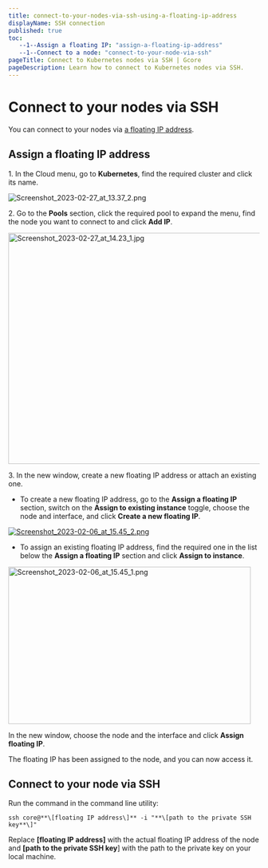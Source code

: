 ```yaml
---
title: connect-to-your-nodes-via-ssh-using-a-floating-ip-address
displayName: SSH connection
published: true
toc:
   --1--Assign a floating IP: "assign-a-floating-ip-address"
   --1--Connect to a node: "connect-to-your-node-via-ssh"
pageTitle: Connect to Kubernetes nodes via SSH | Gcore
pageDescription: Learn how to connect to Kubernetes nodes via SSH.
---
```


# Connect to your nodes via SSH

You can connect to your nodes via <a href="https://gcore.com/docs/cloud/networking/ip-address/create-and-configure-a-floating-ip-address" target="_blank">a floating IP address</a>.

## Assign a floating IP address

1\. In the Cloud menu, go to **Kubernetes**, find the required cluster and click its name.

<img src="https://assets.gcore.pro/docs/cloud/kubernetes/clusters/connect/connect-to-your-nodes-via-ssh-using-a-floating-ip-address/13321601561489.png" alt="Screenshot_2023-02-27_at_13.37_2.png">

2\. Go to the **Pools** section, click the required pool to expand the menu, find the node you want to connect to and click **Add IP**.

<img src="https://assets.gcore.pro/docs/cloud/kubernetes/clusters/connect/connect-to-your-nodes-via-ssh-using-a-floating-ip-address/13321623319825.png" alt="Screenshot_2023-02-27_at_14.23_1.jpg" width="528" height="463">

3\. In the new window, create a new floating IP address or attach an existing one.

*   To create a new floating IP address, go to the **Assign a floating IP** section, switch on the **Assign to existing instance** toggle, choose the node and interface, and click **Create a new floating IP**.

[<img src="https://assets.gcore.pro/docs/cloud/kubernetes/clusters/connect/connect-to-your-nodes-via-ssh-using-a-floating-ip-address/13321686078225.png" alt="Screenshot_2023-02-06_at_15.45_2.png">](https://assets.gcore.pro/docs/cloud/kubernetes/clusters/connect/connect-to-your-nodes-via-ssh-using-a-floating-ip-address/13321686078225.png)

*   To assign an existing floating IP address, find the required one in the list below the **Assign a floating IP** section and click **Assign to instance**.

<img src="https://assets.gcore.pro/docs/cloud/kubernetes/clusters/connect/connect-to-your-nodes-via-ssh-using-a-floating-ip-address/13321799776529.png" alt="Screenshot_2023-02-06_at_15.45_1.png" width="486" height="315">

In the new window, choose the node and the interface and click **Assign floating IP**.

The floating IP has been assigned to the node, and you can now access it.

## Connect to your node via SSH

Run the command in the command line utility:

```
ssh core@**\[floating IP address\]** -i "**\[path to the private SSH key**\]"
```
  
Replace **\[floating IP address\]** with the actual floating IP address of the node and **\[path to the private SSH key**\] with the path to the private key on your local machine.